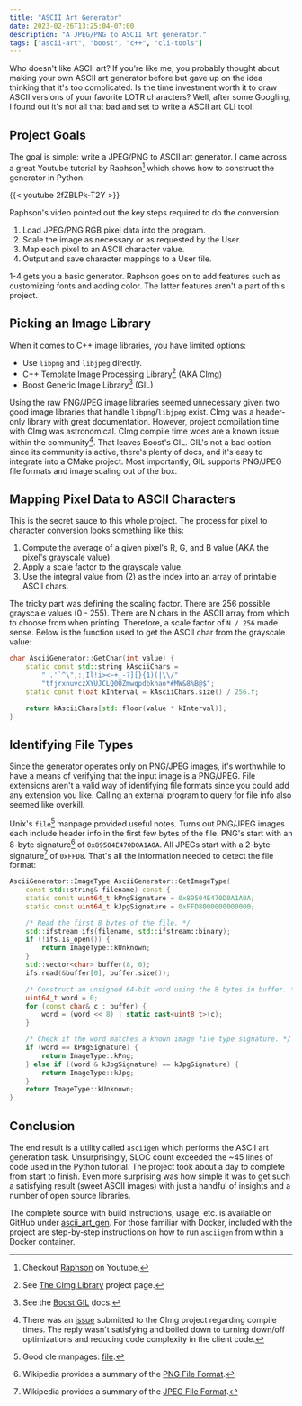 ```yaml
---
title: "ASCII Art Generator"
date: 2023-02-26T13:25:04-07:00
description: "A JPEG/PNG to ASCII Art generator."
tags: ["ascii-art", "boost", "c++", "cli-tools"]
---
```


Who doesn't like ASCII art? If you're like me, you probably thought about
making your own ASCII art generator before but gave up on the idea thinking
that it's too complicated. Is the time investment worth it to draw ASCII
versions of your favorite LOTR characters? Well, after some Googling, I found
out it's not all that bad and set to write a ASCII art CLI tool.

## Project Goals

The goal is simple: write a JPEG/PNG to ASCII art generator. I came across a
great Youtube tutorial by Raphson[^1] which shows how to construct the generator
in Python:

{{< youtube 2fZBLPk-T2Y >}}

Raphson's video pointed out the key steps required to do the conversion:

1. Load JPEG/PNG RGB pixel data into the program.
2. Scale the image as necessary or as requested by the User.
3. Map each pixel to an ASCII character value.
4. Output and save character mappings to a User file.

1-4 gets you a basic generator. Raphson goes on to add features such as
customizing fonts and adding color. The latter features aren't a part of this
project.

## Picking an Image Library

When it comes to C++ image libraries, you have limited options:

* Use `libpng` and `libjpeg` directly.
* C++ Template Image Processing Library[^2] (AKA CImg)
* Boost Generic Image Library[^3] (GIL)

Using the raw PNG/JPEG image libraries seemed unnecessary given two good image
libraries that handle `libpng`/`libjpeg` exist. CImg was a header-only library
with great documentation. However, project compilation time with CImg was
astronomical. CImg compile time woes are a known issue within the community[^4].
That leaves Boost's GIL.  GIL's not a bad option since its community is active,
there's plenty of docs, and it's easy to integrate into a CMake project. Most
importantly, GIL supports PNG/JPEG file formats and image scaling out of the
box.

## Mapping Pixel Data to ASCII Characters

This is the secret sauce to this whole project. The process for pixel to
character conversion looks something like this:

1. Compute the average of a given pixel's R, G, and B value (AKA the pixel's
   grayscale value).
2. Apply a scale factor to the grayscale value.
3. Use the integral value from (2) as the index into an array of printable ASCII
   chars.

The tricky part was defining the scaling factor. There are 256 possible
grayscale values (0 - 255). There are N chars in the ASCII array from which to
choose from when printing. Therefore, a scale factor of `N / 256` made sense.
Below is the function used to get the ASCII char from the grayscale value:

```cpp
char AsciiGenerator::GetChar(int value) {
    static const std::string kAsciiChars =
        " .'`^\",:;Il!i><~+_-?][}{1)(|\\/"
        "tfjrxnuvczXYUJCLQ0OZmwqpdbkhao*#MW&8%B@$";
    static const float kInterval = kAsciiChars.size() / 256.f;

    return kAsciiChars[std::floor(value * kInterval)];
}
```

## Identifying File Types

Since the generator operates only on PNG/JPEG images, it's worthwhile to have a
means of verifying that the input image is a PNG/JPEG. File extensions aren't a
valid way of identifying file formats since you could add any extension you
like. Calling an external program to query for file info also seemed like
overkill.

Unix's `file`[^5] manpage provided useful notes. Turns out PNG/JPEG images each
include header info in the first few bytes of the file. PNG's start with an
8-byte signature[^6] of `0x89504E470D0A1A0A`. All JPEGs start with a 2-byte
signature[^7] of `0xFFD8`. That's all the information needed to detect the file
format:

```cpp
AsciiGenerator::ImageType AsciiGenerator::GetImageType(
    const std::string& filename) const {
    static const uint64_t kPngSignature = 0x89504E470D0A1A0A;
    static const uint64_t kJpgSignature = 0xFFD8000000000000;

    /* Read the first 8 bytes of the file. */
    std::ifstream ifs(filename, std::ifstream::binary);
    if (!ifs.is_open()) {
        return ImageType::kUnknown;
    }
    std::vector<char> buffer(8, 0);
    ifs.read(&buffer[0], buffer.size());

    /* Construct an unsigned 64-bit word using the 8 bytes in buffer. */
    uint64_t word = 0;
    for (const char& c : buffer) {
        word = (word << 8) | static_cast<uint8_t>(c);
    }

    /* Check if the word matches a known image file type signature. */
    if (word == kPngSignature) {
        return ImageType::kPng;
    } else if ((word & kJpgSignature) == kJpgSignature) {
        return ImageType::kJpg;
    }
    return ImageType::kUnknown;
}
```

## Conclusion

The end result is a utility called `asciigen` which performs the ASCII art
generation task. Unsurprisingly, SLOC count exceeded the ~45 lines of code used
in the Python tutorial. The project took about a day to complete from start to
finish. Even more surprising was how simple it was to get such a satisfying
result (sweet ASCII images) with just a handful of insights and a number of open
source libraries.

The complete source with build instructions, usage, etc. is available on GitHub
under [ascii_art_gen][8]. For those familiar with Docker, included with the
project are step-by-step instructions on how to run `asciigen` from within a
Docker container.

[1]: https://www.youtube.com/@Raphson
[2]: https://cimg.eu/
[3]: https://www.boost.org/doc/libs/1_76_0/libs/gil/doc/html/index.html
[4]: https://github.com/GreycLab/CImg/issues/169
[5]: https://linux.die.net/man/1/file
[6]: https://en.wikipedia.org/wiki/PNG#File_format
[7]: https://en.wikipedia.org/wiki/JPEG#Syntax_and_structure
[8]: https://github.com/ivan-guerra/ascii_art_gen

[^1]: Checkout [Raphson][1] on Youtube.
[^2]: See [The CImg Library][2] project page.
[^3]: See the [Boost GIL][3] docs.
[^4]: There was an [issue][4] submitted to the CImg project regarding compile
    times. The reply wasn't satisfying and boiled down to turning down/off
    optimizations and reducing code complexity in the client code.
[^5]: Good ole manpages: [file][5].
[^6]: Wikipedia provides a summary of the [PNG File Format][6].
[^7]: Wikipedia provides a summary of the [JPEG File Format][7].
